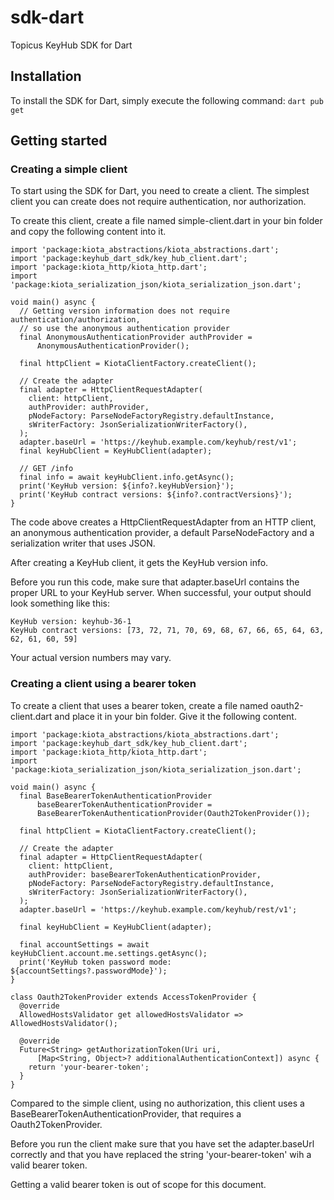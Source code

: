 # sdk-dart
Topicus KeyHub SDK for Dart

## Installation
To install the SDK for Dart, simply execute the following command:
```dart pub get```

## Getting started

### Creating a simple client
To start using the SDK for Dart, you need to create a client.
The simplest client you can create does not require authentication, nor authorization.

To create this client, create a file named simple-client.dart in your bin folder
and copy the following content into it.


```
import 'package:kiota_abstractions/kiota_abstractions.dart';
import 'package:keyhub_dart_sdk/key_hub_client.dart';
import 'package:kiota_http/kiota_http.dart';
import 'package:kiota_serialization_json/kiota_serialization_json.dart';

void main() async {
  // Getting version information does not require authentication/authorization,
  // so use the anonymous authentication provider
  final AnonymousAuthenticationProvider authProvider =
      AnonymousAuthenticationProvider();

  final httpClient = KiotaClientFactory.createClient();

  // Create the adapter
  final adapter = HttpClientRequestAdapter(
    client: httpClient,
    authProvider: authProvider,
    pNodeFactory: ParseNodeFactoryRegistry.defaultInstance,
    sWriterFactory: JsonSerializationWriterFactory(),
  );
  adapter.baseUrl = 'https://keyhub.example.com/keyhub/rest/v1';
  final keyHubClient = KeyHubClient(adapter);

  // GET /info
  final info = await keyHubClient.info.getAsync();
  print('KeyHub version: ${info?.keyHubVersion}');
  print('KeyHub contract versions: ${info?.contractVersions}');
}

```

The code above creates a HttpClientRequestAdapter from an HTTP client,
an anonymous authentication provider, a default ParseNodeFactory and 
a serialization writer that uses JSON.

After creating a KeyHub client, it gets the KeyHub version info.

Before you run this code, make sure that adapter.baseUrl contains
the proper URL to your KeyHub server.
When successful, your output should look something like this:
```
KeyHub version: keyhub-36-1
KeyHub contract versions: [73, 72, 71, 70, 69, 68, 67, 66, 65, 64, 63, 62, 61, 60, 59]
```
Your actual version numbers may vary.

### Creating a client using a bearer token
To create a client that uses a bearer token, create a file named oauth2-client.dart
and place it in your bin folder. Give it the following content.


```
import 'package:kiota_abstractions/kiota_abstractions.dart';
import 'package:keyhub_dart_sdk/key_hub_client.dart';
import 'package:kiota_http/kiota_http.dart';
import 'package:kiota_serialization_json/kiota_serialization_json.dart';

void main() async {
  final BaseBearerTokenAuthenticationProvider
      baseBearerTokenAuthenticationProvider =
      BaseBearerTokenAuthenticationProvider(Oauth2TokenProvider());

  final httpClient = KiotaClientFactory.createClient();

  // Create the adapter
  final adapter = HttpClientRequestAdapter(
    client: httpClient,
    authProvider: baseBearerTokenAuthenticationProvider,
    pNodeFactory: ParseNodeFactoryRegistry.defaultInstance,
    sWriterFactory: JsonSerializationWriterFactory(),
  );
  adapter.baseUrl = 'https://keyhub.example.com/keyhub/rest/v1';

  final keyHubClient = KeyHubClient(adapter);

  final accountSettings = await keyHubClient.account.me.settings.getAsync();
  print('KeyHub token password mode: ${accountSettings?.passwordMode}');
}

class Oauth2TokenProvider extends AccessTokenProvider {
  @override
  AllowedHostsValidator get allowedHostsValidator => AllowedHostsValidator();

  @override
  Future<String> getAuthorizationToken(Uri uri,
      [Map<String, Object>? additionalAuthenticationContext]) async {
    return 'your-bearer-token';
  }
}
```
Compared to the simple client, using no authorization, this client
uses a BaseBearerTokenAuthenticationProvider, that requires a Oauth2TokenProvider.

Before you run the client make sure that you have set the adapter.baseUrl correctly
and that you have replaced the string 'your-bearer-token' wih a valid bearer token.

Getting a valid bearer token is out of scope for this document.


